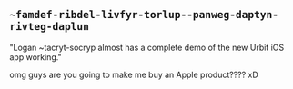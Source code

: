 ## `~famdef-ribdel-livfyr-torlup--panweg-daptyn-rivteg-daplun`
"Logan ~tacryt-socryp almost has a complete demo of the new Urbit iOS app working."

omg guys are you going to make me buy an Apple product???? xD